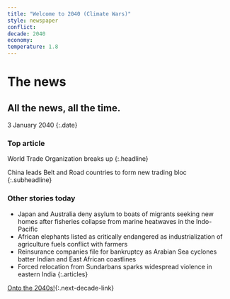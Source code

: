 ```yaml
---
title: "Welcome to 2040 (Climate Wars)"
style: newspaper
conflict: 
decade: 2040
economy: 
temperature: 1.8
---
```


# The news

## All the news, all the time.

3 January 2040
{:.date}

### Top article

World Trade Organization breaks up
{:.headline}

China leads Belt and Road countries to form new trading bloc
{:.subheadline}

### Other stories today

- Japan and Australia deny asylum to boats of migrants seeking new homes after fisheries collapse from marine heatwaves in the Indo-Pacific
- African elephants listed as critically endangered as industrialization of agriculture fuels conflict with farmers
- Reinsurance companies file for bankruptcy as Arabian Sea cyclones batter Indian and East African coastlines
- Forced relocation from Sundarbans sparks widespread violence in eastern India
{:.articles}

[Onto the 2040s!](chapter_refugee-crisis-and-climate-war-world.html){:.next-decade-link}
